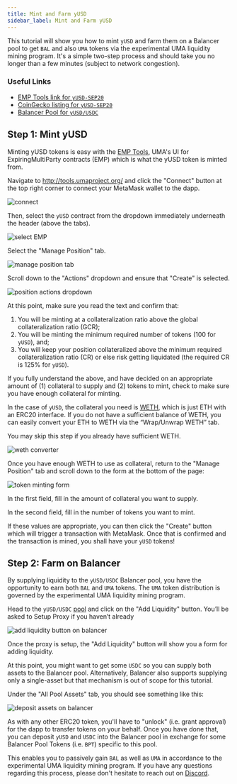 ```yaml
---
title: Mint and Farm yUSD
sidebar_label: Mint and Farm yUSD
---
```


This tutorial will show you how to mint `yUSD` and farm them on a Balancer pool
to get `BAL` and also `UMA` tokens via the experimental UMA liquidity mining
program. It's a simple two-step process and should take you no longer than a few
minutes (subject to network congestion).

### Useful Links

- [EMP Tools link for `yUSD-SEP20`](https://tools.umaproject.org/?address=0xb56C5f1fB93b1Fbd7c473926c87B6B9c4d0e21d5)
- [CoinGecko listing for `yUSD-SEP20`](https://www.coingecko.com/en/coins/yusd-synthetic-token-expiring-1-september-2020)
- [Balancer Pool for `yUSD/USDC`](https://pools.balancer.exchange/#/pool/0x58EF3abAB72c6C365D4D0D8a70039752b9f32Bc9)

## Step 1: Mint yUSD

Minting yUSD tokens is easy with the [EMP Tools](http://tools.umaproject.org/),
UMA's UI for ExpiringMultiParty contracts (EMP) which is what the yUSD token is
minted from.

Navigate to http://tools.umaproject.org/ and click the "Connect" button at the
top right corner to connect your MetaMask wallet to the dapp.

![connect](/docs/tutorials/emp_connect.png)

Then, select the `yUSD` contract from the dropdown immediately underneath the
header (above the tabs).

![select EMP](/docs/tutorials/emp_select.png)

Select the "Manage Position" tab.

![manage position tab](/docs/tutorials/emp_manage-position.png)

Scroll down to the "Actions" dropdown and ensure that "Create" is selected.

![position actions dropdown](/docs/tutorials/emp_actions.png)

At this point, make sure you read the text and confirm that:

1. You will be minting at a collateralization ratio above the global
   collateralization ratio (GCR);
2. You will be minting the minimum required number of tokens (100 for `yUSD`),
   and;
3. You will keep your position collateralized above the minimum required
   collateralization ratio (CR) or else risk getting liquidated (the required CR
   is 125% for `yUSD`).

If you fully understand the above, and have decided on an appropriate amount of
(1) collateral to supply and (2) tokens to mint, check to make sure you have
enough collateral for minting.

In the case of `yUSD`, the collateral you need is [WETH](https://weth.io/),
which is just ETH with an ERC20 interface. If you do not have a sufficient
balance of WETH, you can easily convert your ETH to WETH via the “Wrap/Unwrap
WETH” tab.

You may skip this step if you already have sufficient WETH.

![weth converter](/docs/tutorials/emp_weth.png)

Once you have enough WETH to use as collateral, return to the "Manage Position"
tab and scroll down to the form at the bottom of the page:

![token minting form](/docs/tutorials/emp_form.png)

In the first field, fill in the amount of collateral you want to supply.

In the second field, fill in the number of tokens you want to mint.

If these values are appropriate, you can then click the "Create" button which
will trigger a transaction with MetaMask. Once that is confirmed and the
transaction is mined, you shall have your `yUSD` tokens!

## Step 2: Farm on Balancer

By supplying liquidity to the `yUSD/USDC` Balancer pool, you have the
opportunity to earn both `BAL` and `UMA` tokens. The `UMA` token distribution is
governed by the experimental UMA liquidity mining program.

Head to the `yUSD/USDC`
[pool](https://pools.balancer.exchange/#/pool/0x58EF3abAB72c6C365D4D0D8a70039752b9f32Bc9)
and click on the "Add Liquidity" button. You’ll be asked to Setup Proxy if you
haven’t already

![add liquidity button on balancer](/docs/tutorials/bal_add-liquidity.png)

Once the proxy is setup, the "Add Liquidity" button will show you a form for
adding liquidity.

At this point, you might want to get some `USDC` so you can supply both assets
to the Balancer pool. Alternatively, Balancer also supports supplying only a
single-asset but that mechanism is out of scope for this tutorial.

Under the "All Pool Assets" tab, you should see something like this:

![deposit assets on balancer](/docs/tutorials/bal_deposit.png)

As with any other ERC20 token, you'll have to "unlock" (i.e. grant approval) for
the dapp to transfer tokens on your behalf. Once you have done that, you can
deposit `yUSD` and `USDC` into the Balancer pool in exchange for some Balancer
Pool Tokens (i.e. `BPT`) specific to this pool.

This enables you to passively gain `BAL` as well as `UMA` in accordance to the
experimental UMA liquidity mining program. If you have any questions regarding
this process, please don't hesitate to reach out on
[Discord](https://discord.umaproject.org/).
